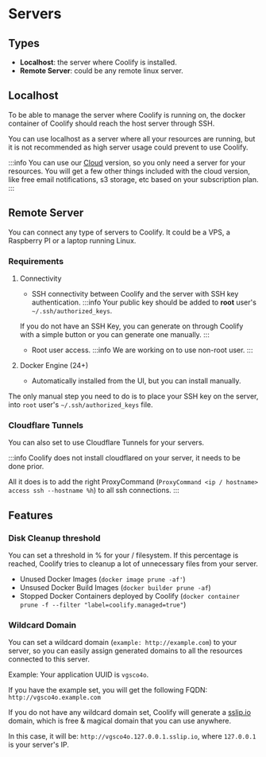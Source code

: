 # Servers
## Types
- **Localhost**: the server where Coolify is installed.
- **Remote Server**: could be any remote linux server.

## Localhost
To be able to manage the server where Coolify is running on, the docker container of Coolify should reach the host server through SSH.

You can use localhost as a server where all your resources are running, but it is not recommended as high server usage could prevent to use Coolify.

:::info
You can use our [Cloud](https://app.coolify.io) version, so you only need a server for your resources. You will get a few other things included with the cloud version, like free email notifications, s3 storage, etc based on your subscription plan.
:::

   
## Remote Server
You can connect any type of servers to Coolify. It could be a VPS, a Raspberry PI or a laptop running Linux.

### Requirements

1. Connectivity
   - SSH connectivity between Coolify and the server with SSH key authentication.
   :::info
   Your public key should be added to **root** user's `~/.ssh/authorized_keys`.

   If you do not have an SSH Key, you can generate on through Coolify with a simple button or you can generate one manually.
   :::
   - Root user access.
   :::info
   We are working on to use non-root user.
   :::
2. Docker Engine (24+)
   - Automatically installed from the UI, but you can install manually.

The only manual step you need to do is to place your SSH key on the server, into `root` user's `~/.ssh/authorized_keys` file.

### Cloudflare Tunnels
You can also set to use Cloudflare Tunnels for your servers.

:::info
Coolify does not install cloudflared on your server, it needs to be done prior.

All it does is to add the right ProxyCommand (`ProxyCommand <ip / hostname> access ssh --hostname %h`) to all ssh connections.
:::


## Features
### Disk Cleanup threshold 
You can set a threshold in % for your / filesystem. If this percentage is reached, Coolify tries to cleanup a lot of unnecessary files from your server.

- Unused Docker Images (`docker image prune -af'`)
- Unsused Docker Build Images (`docker builder prune -af`)
- Stopped Docker Containers deployed by Coolify (`docker container prune -f --filter "label=coolify.managed=true"`)

### Wildcard Domain
You can set a wildcard domain (`example: http://example.com`) to your server, so you can easily assign generated domains to all the resources connected to this server.

Example: Your application UUID is `vgsco4o`.

If you have the example set, you will get the following FQDN: `http://vgsco4o.example.com`

If you do not have any wildcard domain set, Coolify will generate a [sslip.io](https://sslip.io) domain, which is free & magical domain that you can use anywhere. 

In this case, it will be: `http://vgsco4o.127.0.0.1.sslip.io`, where `127.0.0.1` is your server's IP.

